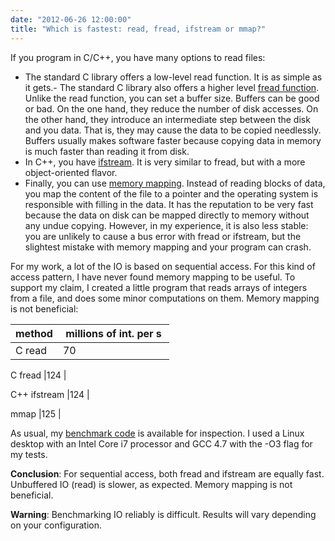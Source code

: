 ```yaml
---
date: "2012-06-26 12:00:00"
title: "Which is fastest: read, fread, ifstream or mmap?"
---
```




If you program in C/C++, you have many options to read files:

- The standard C library offers a low-level read function. It is as simple as it gets.- The standard C library also offers a higher level [fread function](http://en.cppreference.com/w/c/io/fread). Unlike the read function, you can set a buffer size. Buffers can be good or bad. On the one hand, they reduce the number of disk accesses. On the other hand, they introduce an intermediate step between the disk and you data. That is, they may cause the data to be copied needlessly. Buffers usually makes software faster because copying data in memory is much faster than reading it from disk.
- In C++, you have [ifstream](http://en.cppreference.com/w/cpp/io/basic_ifstream). It is very similar to fread, but with a more object-oriented flavor.
- Finally, you can use [memory mapping](https://en.wikipedia.org/wiki/Mmap). Instead of reading blocks of data, you map the content of the file to a pointer and the operating system is responsible with filling in the data. It has the reputation to be very fast because the data on disk can be mapped directly to memory without any undue copying. However, in my experience, it is also less stable: you are unlikely to cause a bus error with fread or ifstream, but the slightest mistake with memory mapping and your program can crash.


For my work, a lot of the IO is based on sequential access. For this kind of access pattern, I have never found memory mapping to be useful. To support my claim, I created a little program that reads arrays of integers from a file, and does some minor computations on them. Memory mapping is not beneficial:

method                   |&nbsp;millions of int. per s&nbsp; |
-------------------------|-------------------------|
C read                   |70                       |

C fread                  |124                      |

C++ ifstream             |124                      |

mmap                     |125                      |



As usual, my [benchmark code](https://github.com/lemire/Code-used-on-Daniel-Lemire-s-blog/blob/master/2012/06/26/ioaccess.cpp) is available for inspection. I used a Linux desktop with an Intel Core i7 processor and GCC 4.7 with the -O3 flag for my tests.

__Conclusion__: For sequential access, both fread and ifstream are equally fast. Unbuffered IO (read) is slower, as expected. Memory mapping is not beneficial.

__Warning__: Benchmarking IO reliably is difficult. Results will vary depending on your configuration.

